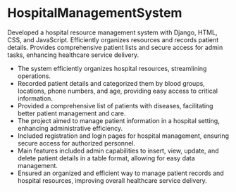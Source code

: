 # HospitalManagementSystem
Developed a hospital resource management system with Django, HTML, CSS, and JavaScript. Efficiently organizes resources and records patient details. Provides comprehensive patient lists and secure access for admin tasks, enhancing healthcare service delivery.
- The system efficiently organizes hospital resources, streamlining operations. 
- Recorded patient details and categorized them by blood groups, locations, phone numbers, and age, providing easy access to critical information. 
- Provided a comprehensive list of patients with diseases, facilitating better patient management and care. 
- The project aimed to manage patient information in a hospital setting, enhancing administrative efficiency. 
-  Included registration and login pages for hospital management, ensuring secure access for authorized personnel. 
- Main features included admin capabilities to insert, view, update, and delete patient details in a table format, allowing for easy data management. 
- Ensured an organized and efficient way to manage patient records and hospital resources, improving overall healthcare service delivery. 
